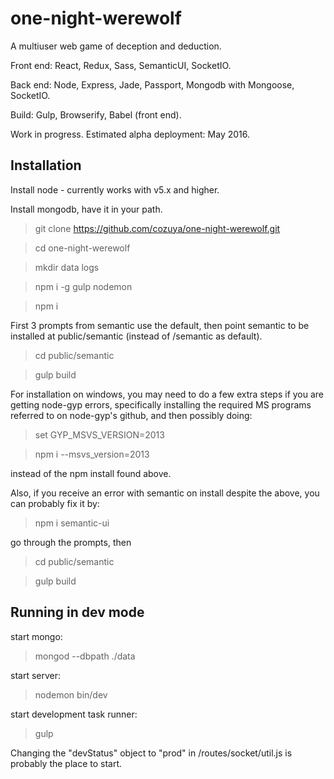one-night-werewolf
======================

A multiuser web game of deception and deduction.

Front end: React, Redux, Sass, SemanticUI, SocketIO.

Back end: Node, Express, Jade, Passport, Mongodb with Mongoose, SocketIO.

Build: Gulp, Browserify, Babel (front end).

Work in progress. Estimated alpha deployment: May 2016.

## Installation ##

Install node - currently works with v5.x and higher.

Install mongodb, have it in your path.

> git clone https://github.com/cozuya/one-night-werewolf.git

> cd one-night-werewolf

> mkdir data logs

> npm i -g gulp nodemon

> npm i

First 3 prompts from semantic use the default, then point semantic to be installed at public/semantic (instead of /semantic as default).

> cd public/semantic

> gulp build

For installation on windows, you may need to do a few extra steps if you are getting node-gyp errors, specifically installing the required MS programs referred to on node-gyp's github, and then possibly doing:

> set GYP_MSVS_VERSION=2013

> npm i --msvs_version=2013

instead of the npm install found above.

Also, if you receive an error with semantic on install despite the above, you can probably fix it by:

> npm i semantic-ui

go through the prompts, then

> cd public/semantic

> gulp build

## Running in dev mode ##

start mongo:

> mongod --dbpath ./data

start server:

> nodemon bin/dev

start development task runner:

> gulp

Changing the "devStatus" object to "prod" in /routes/socket/util.js is probably the place to start.